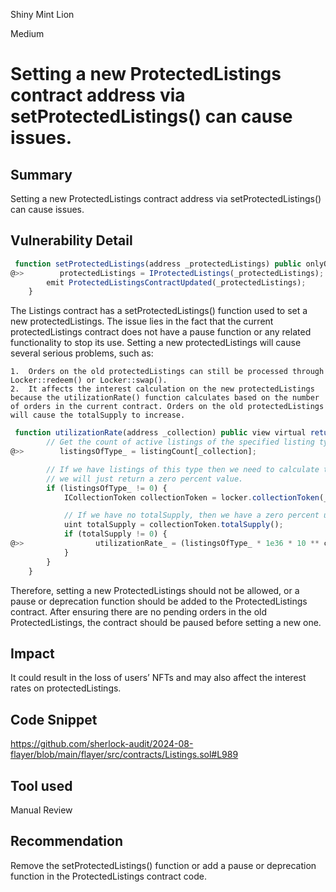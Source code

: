Shiny Mint Lion

Medium

# Setting a new ProtectedListings contract address via setProtectedListings() can cause issues.

## Summary
Setting a new ProtectedListings contract address via setProtectedListings() can cause issues.
## Vulnerability Detail
```javascript
 function setProtectedListings(address _protectedListings) public onlyOwner {
@>>        protectedListings = IProtectedListings(_protectedListings);
        emit ProtectedListingsContractUpdated(_protectedListings);
    }
```
The Listings contract has a setProtectedListings() function used to set a new protectedListings. The issue lies in the fact that the current protectedListings contract does not have a pause function or any related functionality to stop its use. Setting a new protectedListings will cause several serious problems, such as:

	1.	Orders on the old protectedListings can still be processed through Locker::redeem() or Locker::swap().
	2.	It affects the interest calculation on the new protectedListings because the utilizationRate() function calculates based on the number of orders in the current contract. Orders on the old protectedListings will cause the totalSupply to increase.
```javascript
 function utilizationRate(address _collection) public view virtual returns (uint listingsOfType_, uint utilizationRate_) {
        // Get the count of active listings of the specified listing type
@>>        listingsOfType_ = listingCount[_collection];

        // If we have listings of this type then we need to calculate the percentage, otherwise
        // we will just return a zero percent value.
        if (listingsOfType_ != 0) {
            ICollectionToken collectionToken = locker.collectionToken(_collection);

            // If we have no totalSupply, then we have a zero percent utilization
            uint totalSupply = collectionToken.totalSupply();
            if (totalSupply != 0) {
@>>                utilizationRate_ = (listingsOfType_ * 1e36 * 10 ** collectionToken.denomination()) / totalSupply;
            }
        }
    }
```
Therefore, setting a new ProtectedListings should not be allowed, or a pause or deprecation function should be added to the ProtectedListings contract. After ensuring there are no pending orders in the old ProtectedListings, the contract should be paused before setting a new one.
## Impact
It could result in the loss of users’ NFTs and may also affect the interest rates on protectedListings.
## Code Snippet
https://github.com/sherlock-audit/2024-08-flayer/blob/main/flayer/src/contracts/Listings.sol#L989
## Tool used

Manual Review

## Recommendation
Remove the setProtectedListings() function or add a pause or deprecation function in the ProtectedListings contract code.